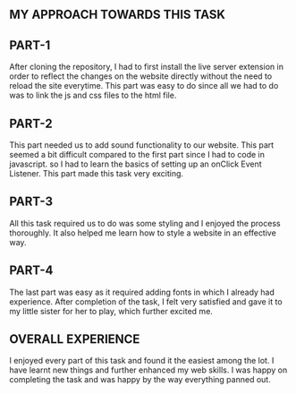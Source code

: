 ## MY APPROACH TOWARDS THIS TASK

## PART-1

After cloning the repository, I had to first install the live server extension in order to reflect the changes on the website directly without the need to reload the site everytime. This part was easy to do since all we had to do was to link the js and css files to the html file.

## PART-2

This part needed us to add sound functionality to our website. This part seemed a bit difficult compared to the first part since I had to code in javascript. so I had to learn the basics of setting up an onClick Event Listener. This part made this task very exciting.

## PART-3

All this task required us to do was some styling and I enjoyed the process thoroughly. It also helped me learn how to style a website in an effective way.

## PART-4

The last part was easy as it required adding fonts in which I already had experience. After completion of the task, I felt very satisfied and gave it to my little sister for her to play, which further excited me.

## OVERALL EXPERIENCE

I enjoyed every part of this task and found it the easiest among the lot. I have learnt new things and further enhanced my web skills. I was happy on completing the task and was happy by the way everything panned out.
